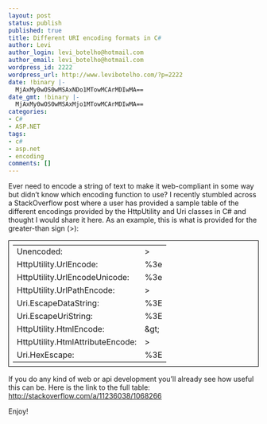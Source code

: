 ```yaml
---
layout: post
status: publish
published: true
title: Different URI encoding formats in C#
author: Levi
author_login: levi_botelho@hotmail.com
author_email: levi_botelho@hotmail.com
wordpress_id: 2222
wordpress_url: http://www.levibotelho.com/?p=2222
date: !binary |-
  MjAxMy0wOS0wMSAxNDo1MTowMCArMDIwMA==
date_gmt: !binary |-
  MjAxMy0wOS0wMSAxMjo1MTowMCArMDIwMA==
categories:
- C#
- ASP.NET
tags:
- c#
- asp.net
- encoding
comments: []
---
```

<p>Ever need to encode a string of text to make it web-compliant in some way but didn’t know which encoding function to use? I recently stumbled across a StackOverflow post where a user has provided a sample table of the different encodings provided by the HttpUtility and Uri classes in C# and thought I would share it here. As an example, this is what is provided for the greater-than sign (&gt;):</p>
<table style="padding: 0.5em; border: 1px solid black">
<tbody>
<tr>
<td>Unencoded:</td>
<td>&gt;</td>
</tr>
<tr>
<td>HttpUtility.UrlEncode:</td>
<td>%3e</td>
</tr>
<tr>
<td>HttpUtility.UrlEncodeUnicode:</td>
<td>%3e</td>
</tr>
<tr>
<td>HttpUtility.UrlPathEncode:</td>
<td>&gt;</td>
</tr>
<tr>
<td>Uri.EscapeDataString:</td>
<td>%3E</td>
</tr>
<tr>
<td>Uri.EscapeUriString:</td>
<td>%3E</td>
</tr>
<tr>
<td>HttpUtility.HtmlEncode:</td>
<td>&amp;gt;</td>
</tr>
<tr>
<td>HttpUtility.HtmlAttributeEncode:</td>
<td>&gt;</td>
</tr>
<tr>
<td>Uri.HexEscape:</td>
<td>%3E</td>
</tr>
</tbody>
</table>
<p>If you do any kind of web or api development you’ll already see how useful this can be. Here is the link to the full table: <a title="Stack Overflow - URL Encoding in C#" onclick="javascript:_gaq.push(['_trackEvent','outbound-article','http://stackoverflow.com']);" href="http://stackoverflow.com/a/11236038/1068266" target="_blank">http://stackoverflow.com/a/11236038/1068266</a></p>
<p>Enjoy!</p>

